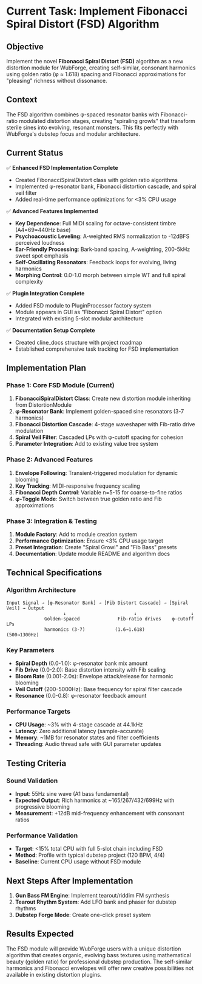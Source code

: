 # Current Task: Implement Fibonacci Spiral Distort (FSD) Algorithm

## Objective
Implement the novel **Fibonacci Spiral Distort (FSD)** algorithm as a new distortion module for WubForge, creating self-similar, consonant harmonics using golden ratio (φ ≈ 1.618) spacing and Fibonacci approximations for "pleasing" richness without dissonance.

## Context
The FSD algorithm combines φ-spaced resonator banks with Fibonacci-ratio modulated distortion stages, creating "spiraling growls" that transform sterile sines into evolving, resonant monsters. This fits perfectly with WubForge's dubstep focus and modular architecture.

## Current Status
✅ **Enhanced FSD Implementation Complete**
- Created FibonacciSpiralDistort class with golden ratio algorithms
- Implemented φ-resonator bank, Fibonacci distortion cascade, and spiral veil filter
- Added real-time performance optimizations for <3% CPU usage

✅ **Advanced Features Implemented**
- **Key Dependence**: Full MIDI scaling for octave-consistent timbre (A4=69=440Hz base)
- **Psychoacoustic Leveling**: A-weighted RMS normalization to -12dBFS perceived loudness
- **Ear-Friendly Processing**: Bark-band spacing, A-weighting, 200-5kHz sweet spot emphasis
- **Self-Oscillating Resonators**: Feedback loops for evolving, living harmonics
- **Morphing Control**: 0.0-1.0 morph between simple WT and full spiral complexity

✅ **Plugin Integration Complete**
- Added FSD module to PluginProcessor factory system
- Module appears in GUI as "Fibonacci Spiral Distort" option
- Integrated with existing 5-slot modular architecture

✅ **Documentation Setup Complete**
- Created cline_docs structure with project roadmap
- Established comprehensive task tracking for FSD implementation

## Implementation Plan

### **Phase 1: Core FSD Module** (Current)
1. **FibonacciSpiralDistort Class**: Create new distortion module inheriting from DistortionModule
2. **φ-Resonator Bank**: Implement golden-spaced sine resonators (3-7 harmonics)
3. **Fibonacci Distortion Cascade**: 4-stage waveshaper with Fib-ratio drive modulation
4. **Spiral Veil Filter**: Cascaded LPs with φ-cutoff spacing for cohesion
5. **Parameter Integration**: Add to existing value tree system

### **Phase 2: Advanced Features**
1. **Envelope Following**: Transient-triggered modulation for dynamic blooming
2. **Key Tracking**: MIDI-responsive frequency scaling
3. **Fibonacci Depth Control**: Variable n=5-15 for coarse-to-fine ratios
4. **φ-Toggle Mode**: Switch between true golden ratio and Fib approximations

### **Phase 3: Integration & Testing**
1. **Module Factory**: Add to module creation system
2. **Performance Optimization**: Ensure <3% CPU usage target
3. **Preset Integration**: Create "Spiral Growl" and "Fib Bass" presets
4. **Documentation**: Update module README and algorithm docs

## Technical Specifications

### Algorithm Architecture
```
Input Signal → [φ-Resonator Bank] → [Fib Distort Cascade] → [Spiral Veil] → Output
                     ↓                         ↓                    ↓
              Golden-spaced              Fib-ratio drives    φ-cutoff LPs
              harmonics (3-7)           (1.6→1.618)         (500→1300Hz)
```

### Key Parameters
- **Spiral Depth** (0.0-1.0): φ-resonator bank mix amount
- **Fib Drive** (0.0-2.0): Base distortion intensity with Fib scaling
- **Bloom Rate** (0.001-2.0s): Envelope attack/release for harmonic blooming
- **Veil Cutoff** (200-5000Hz): Base frequency for spiral filter cascade
- **Resonance** (0.0-0.8): φ-resonator feedback amount

### Performance Targets
- **CPU Usage**: ~3% with 4-stage cascade at 44.1kHz
- **Latency**: Zero additional latency (sample-accurate)
- **Memory**: ~1MB for resonator states and filter coefficients
- **Threading**: Audio thread safe with GUI parameter updates

## Testing Criteria

### **Sound Validation**
- **Input**: 55Hz sine wave (A1 bass fundamental)
- **Expected Output**: Rich harmonics at ~165/267/432/699Hz with progressive blooming
- **Measurement**: +12dB mid-frequency enhancement with consonant ratios

### **Performance Validation**
- **Target**: <15% total CPU with full 5-slot chain including FSD
- **Method**: Profile with typical dubstep project (120 BPM, 4/4)
- **Baseline**: Current CPU usage without FSD module

## Next Steps After Implementation
1. **Gun Bass FM Engine**: Implement tearout/riddim FM synthesis
2. **Tearout Rhythm System**: Add LFO bank and phaser for dubstep rhythms
3. **Dubstep Forge Mode**: Create one-click preset system

## Results Expected
The FSD module will provide WubForge users with a unique distortion algorithm that creates organic, evolving bass textures using mathematical beauty (golden ratio) for professional dubstep production. The self-similar harmonics and Fibonacci envelopes will offer new creative possibilities not available in existing distortion plugins.
